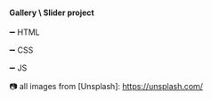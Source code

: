 #### Gallery \ Slider project

➖ HTML

➖ CSS

➖ JS

📷 all images from [Unsplash]: https://unsplash.com/


